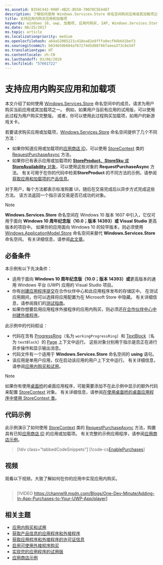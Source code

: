 ```yaml
---
ms.assetid: B356C442-998F-4B2C-B550-70070C5E4487
description: 了解如何使用 Windows.Services.Store 命名空间购买应用或其加载项之一。
title: 支持应用内购买应用和加载项
keywords: windows 10, uwp, 加载项, 应用内购买, IAP, Windows.Services.Store
ms.date: 08/25/2017
ms.topic: article
ms.localizationpriority: medium
ms.openlocfilehash: a64a52005221c418ea82e8fffa9ecf94b6d1bef3
ms.sourcegitcommit: b034650b684a767274d5d88746faeea373c8e34f
ms.translationtype: HT
ms.contentlocale: zh-CN
ms.lasthandoff: 03/06/2019
ms.locfileid: "57661722"
---
```

# <a name="enable-in-app-purchases-of-apps-and-add-ons"></a>支持应用内购买应用和加载项

本文介绍了如何使用 [Windows.Services.Store](https://msdn.microsoft.com/library/windows/apps/windows.services.store.aspx) 命名空间中的成员，请求为用户购买当前应用或其加载项之一。 例如，如果用户当前有应用的试用版，可以使用此过程为用户购买完整版。 或者，你可以使用此过程购买加载项，如用户的新游戏关卡。

若要请求购买应用或加载项，[Windows.Services.Store](https://msdn.microsoft.com/library/windows/apps/windows.services.store.aspx) 命名空间提供了几个不同方法：
* 如果你知道应用或加载项的[应用商店 ID](in-app-purchases-and-trials.md#store_ids)，可以使用 [StoreContext](https://msdn.microsoft.com/library/windows/apps/windows.services.store.storecontext.aspx) 类的 [RequestPurchaseAsync](https://docs.microsoft.com/uwp/api/windows.services.store.storecontext.requestpurchaseasync) 方法。
* 如果你已有表示应用或加载项的 [**StoreProduct**、**StoreSku** 或 **StoreAvailability** 对象](in-app-purchases-and-trials.md#products-skus)，可以使用这些对象的 **RequestPurchaseAsync** 方法。 有关可用于在你的代码中检索**StoreProduct** 的不同方法的示例，请参阅[获取应用和加载项的产品信息](get-product-info-for-apps-and-add-ons.md)。

对于用户，每个方法都表示标准购置 UI，随后在交易完成后以异步方式完成这些方法。 该方法返回一个指示该交易是否已成功的对象。

> [!NOTE]
> **Windows.Services.Store** 命名空间在 Windows 10 版本 1607 中引入，它仅可用于面向 **Windows 10 周年纪念版（10.0；版本 14393）或 Visual Studio** 更高版本的项目中。 如果你的应用面向 Windows 10 的较早版本，则必须使用 [Windows.ApplicationModel.Store](https://msdn.microsoft.com/library/windows/apps/windows.applicationmodel.store.aspx) 命名空间来替代 **Windows.Services.Store** 命名空间。 有关详细信息，请参阅[此文章](in-app-purchases-and-trials-using-the-windows-applicationmodel-store-namespace.md)。

## <a name="prerequisites"></a>必备条件

本示例有以下先决条件：
* 适用于面向 **Windows 10 周年纪念版（10.0；版本 14393）或**更高版本的通用 Windows 平台 (UWP) 应用的 Visual Studio 项目。
* 你有[创建应用程序提交](https://msdn.microsoft.com/windows/uwp/publish/app-submissions)在合作伙伴中心和此应用程序发布的存储区中。 在测试应用期间，你可以选择将应用配置为在 Microsoft Store 中隐藏。 有关详细信息，请参阅我们的[测试指南](in-app-purchases-and-trials.md#testing)。
* 如果你想要启用应用程序外接程序的应用内购买，则必须还[在合作伙伴中心中创建外接程序](../publish/add-on-submissions.md)。

此示例中的代码假设：
* 代码在含有 [ProgressRing](https://msdn.microsoft.com/library/windows/apps/windows.ui.xaml.controls.progressring.aspx)（名为 ```workingProgressRing```）和 [TextBlock](https://msdn.microsoft.com/library/windows/apps/windows.ui.xaml.controls.textblock.aspx)（名为 ```textBlock```）的 [Page](https://msdn.microsoft.com/library/windows/apps/windows.ui.xaml.controls.page.aspx) 上下文中运行。 这些对象分别用于指示是否正在进行异步操作和显示输出消息。
* 代码文件有一个适用于 **Windows.Services.Store** 命名空间的 **using** 语句。
* 该应用是单用户应用，仅在启动该应用的用户上下文中运行。 有关详细信息，请参阅[应用内购买和试用](in-app-purchases-and-trials.md#api_intro)。

> [!NOTE]
> 如果你有使用[桌面桥](https://developer.microsoft.com/windows/bridges/desktop)的桌面应用程序，可能需要添加不在此示例中显示的额外代码来配置 [StoreContext](https://msdn.microsoft.com/library/windows/apps/windows.services.store.storecontext.aspx) 对象。 有关详细信息，请参阅[在使用桌面桥的桌面应用程序中使用 StoreContext 类](in-app-purchases-and-trials.md#desktop)。

## <a name="code-example"></a>代码示例

此示例演示了如何使用 [StoreContext](https://msdn.microsoft.com/library/windows/apps/windows.services.store.storecontext.aspx) 类的 [RequestPurchaseAsync](https://docs.microsoft.com/uwp/api/windows.services.store.storecontext.requestpurchaseasync) 方法，购置具有已知[应用商店 ID](in-app-purchases-and-trials.md#store-ids) 的应用或加载项。 有关完整的示例应用程序，请参阅[应用商店示例](https://github.com/Microsoft/Windows-universal-samples/tree/master/Samples/Store)。

> [!div class="tabbedCodeSnippets"]
[!code-cs[EnablePurchases](./code/InAppPurchasesAndLicenses_RS1/cs/PurchaseAddOnPage.xaml.cs#PurchaseAddOn)]

## <a name="video"></a>视频

观看以下视频，大致了解如何在你的应用中实现应用内购买。
<br/>
<br/>
> [!VIDEO https://channel9.msdn.com/Blogs/One-Dev-Minute/Adding-In-App-Purchases-to-Your-UWP-App/player]

## <a name="related-topics"></a>相关主题

* [应用内购买和试用](in-app-purchases-and-trials.md)
* [获取产品信息的应用程序和外接程序](get-product-info-for-apps-and-add-ons.md)
* [获取应用程序和外接程序的许可证信息](get-license-info-for-apps-and-add-ons.md)
* [启用可使用外接程序购买](enable-consumable-add-on-purchases.md)
* [实现您的应用程序的试用版](implement-a-trial-version-of-your-app.md)
* [应用商店示例](https://github.com/Microsoft/Windows-universal-samples/tree/master/Samples/Store)
